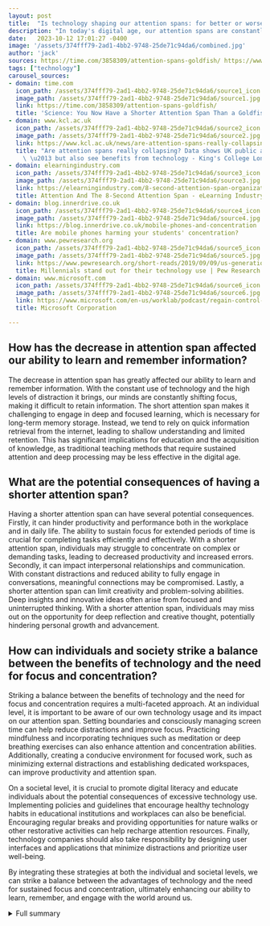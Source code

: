 ```yaml
---
layout: post
title:  "Is technology shaping our attention spans: for better or worse?"
description: "In today's digital age, our attention spans are constantly being tested. A recent study analyzed the effects of technology on attention spans and found some interesting results."
date:   2023-10-12 17:01:27 -0400
image: '/assets/374fff79-2ad1-4bb2-9748-25de71c94da6/combined.jpg'
author: 'jack'
sources: https://time.com/3858309/attention-spans-goldfish/ https://www.kcl.ac.uk/news/are-attention-spans-really-collapsing-data-shows-uk-public-are-worried-but-also-see-benefits-from-technology https://elearningindustry.com/8-second-attention-span-organizational-learning https://www.microsoft.com/en-us/worklab/podcast/regain-control-of-your-focus-and-attention-with-researcher-gloria-mark https://blog.innerdrive.co.uk/mobile-phones-and-concentration https://www.pewresearch.org/short-reads/2019/09/09/us-generations-technology-use/
tags: ["technology"]
carousel_sources:
- domain: time.com
  icon_path: /assets/374fff79-2ad1-4bb2-9748-25de71c94da6/source1_icon.jpg
  image_path: /assets/374fff79-2ad1-4bb2-9748-25de71c94da6/source1.jpg
  link: https://time.com/3858309/attention-spans-goldfish/
  title: 'Science: You Now Have a Shorter Attention Span Than a Goldfish | Time'
- domain: www.kcl.ac.uk
  icon_path: /assets/374fff79-2ad1-4bb2-9748-25de71c94da6/source2_icon.jpg
  image_path: /assets/374fff79-2ad1-4bb2-9748-25de71c94da6/source2.jpg
  link: https://www.kcl.ac.uk/news/are-attention-spans-really-collapsing-data-shows-uk-public-are-worried-but-also-see-benefits-from-technology
  title: "Are attention spans really collapsing? Data shows UK public are worried\
    \ \u2013 but also see benefits from technology - King's College London"
- domain: elearningindustry.com
  icon_path: /assets/374fff79-2ad1-4bb2-9748-25de71c94da6/source3_icon.jpg
  image_path: /assets/374fff79-2ad1-4bb2-9748-25de71c94da6/source3.jpg
  link: https://elearningindustry.com/8-second-attention-span-organizational-learning
  title: Attention And The 8-Second Attention Span - eLearning Industry
- domain: blog.innerdrive.co.uk
  icon_path: /assets/374fff79-2ad1-4bb2-9748-25de71c94da6/source4_icon.jpg
  image_path: /assets/374fff79-2ad1-4bb2-9748-25de71c94da6/source4.jpg
  link: https://blog.innerdrive.co.uk/mobile-phones-and-concentration
  title: Are mobile phones harming your students' concentration?
- domain: www.pewresearch.org
  icon_path: /assets/374fff79-2ad1-4bb2-9748-25de71c94da6/source5_icon.jpg
  image_path: /assets/374fff79-2ad1-4bb2-9748-25de71c94da6/source5.jpg
  link: https://www.pewresearch.org/short-reads/2019/09/09/us-generations-technology-use/
  title: Millennials stand out for their technology use | Pew Research Center
- domain: www.microsoft.com
  icon_path: /assets/374fff79-2ad1-4bb2-9748-25de71c94da6/source6_icon.jpg
  image_path: /assets/374fff79-2ad1-4bb2-9748-25de71c94da6/source6.jpg
  link: https://www.microsoft.com/en-us/worklab/podcast/regain-control-of-your-focus-and-attention-with-researcher-gloria-mark
  title: Microsoft Corporation

---
```


## How has the decrease in attention span affected our ability to learn and remember information?
The decrease in attention span has greatly affected our ability to learn and remember information. With the constant use of technology and the high levels of distraction it brings, our minds are constantly shifting focus, making it difficult to retain information. The short attention span makes it challenging to engage in deep and focused learning, which is necessary for long-term memory storage. Instead, we tend to rely on quick information retrieval from the internet, leading to shallow understanding and limited retention. This has significant implications for education and the acquisition of knowledge, as traditional teaching methods that require sustained attention and deep processing may be less effective in the digital age.

## What are the potential consequences of having a shorter attention span?
Having a shorter attention span can have several potential consequences. Firstly, it can hinder productivity and performance both in the workplace and in daily life. The ability to sustain focus for extended periods of time is crucial for completing tasks efficiently and effectively. With a shorter attention span, individuals may struggle to concentrate on complex or demanding tasks, leading to decreased productivity and increased errors. Secondly, it can impact interpersonal relationships and communication. With constant distractions and reduced ability to fully engage in conversations, meaningful connections may be compromised. Lastly, a shorter attention span can limit creativity and problem-solving abilities. Deep insights and innovative ideas often arise from focused and uninterrupted thinking. With a shorter attention span, individuals may miss out on the opportunity for deep reflection and creative thought, potentially hindering personal growth and advancement.

## How can individuals and society strike a balance between the benefits of technology and the need for focus and concentration?
Striking a balance between the benefits of technology and the need for focus and concentration requires a multi-faceted approach. At an individual level, it is important to be aware of our own technology usage and its impact on our attention span. Setting boundaries and consciously managing screen time can help reduce distractions and improve focus. Practicing mindfulness and incorporating techniques such as meditation or deep breathing exercises can also enhance attention and concentration abilities. Additionally, creating a conducive environment for focused work, such as minimizing external distractions and establishing dedicated workspaces, can improve productivity and attention span.

On a societal level, it is crucial to promote digital literacy and educate individuals about the potential consequences of excessive technology use. Implementing policies and guidelines that encourage healthy technology habits in educational institutions and workplaces can also be beneficial. Encouraging regular breaks and providing opportunities for nature walks or other restorative activities can help recharge attention resources. Finally, technology companies should also take responsibility by designing user interfaces and applications that minimize distractions and prioritize user well-being.

By integrating these strategies at both the individual and societal levels, we can strike a balance between the advantages of technology and the need for sustained focus and concentration, ultimately enhancing our ability to learn, remember, and engage with the world around us.



<details>
  <summary>Full summary</summary>
<p>The study surveyed participants and analyzed brain activity to understand the effects of technology on attention span. It revealed that the average attention span has dropped from 12 seconds to eight seconds since the year 2000. This dramatic decrease in attention span can be attributed to the constant use of technology and the high levels of distraction it brings.</p>
<p>The study also found that heavy multi-screeners, who engage in using multiple devices simultaneously, find it difficult to filter out irrelevant stimuli and are easily distracted. On the other hand, the ability to multitask has improved in the mobile age. Younger people, in particular, are more likely to reach for their phones as the first thing when they have no other activity.</p>
<p>However, the study is not the only source highlighting the impact of technology on attention spans. Extra sources provide additional insights and perspectives on this topic.</p>
<p>According to a survey conducted in the UK, adults underestimate how often they check their phones, and 50% of them struggle to stop checking their smartphones. This indicates a strong dependency on technology and how it affects our ability to focus.</p>
<p>Interestingly, many people feel their attention span is shorter than it used to be, and half of the public wrongly believes that the average attention span is eight seconds long. This misconception shows the general concern about how technology interferes with our ability to concentrate.</p>
<p>Furthermore, 51% of UK adults believe that tech companies are ruining young people's attention spans. This perception highlights the growing concern about the impact of technology on younger generations.</p>
<p>On the other hand, some individuals argue that having information at their fingertips actually helps them find solutions. They believe that technology enhances their ability to multitask and creates a more efficient work experience. This viewpoint is supported by the fact that 51% of the surveyed adults say that multi-tasking at work has a positive impact on their productivity.</p>
<p>Public perception is divided when it comes to our ability to concentrate. While some believe that our ability to concentrate has worsened, others argue that it has improved due to the advancements in technology.</p>
<p>In addition to public perception, there have been several studies challenging the notion of an 8-second attention span. A study published by Microsoft in 2015 showed that the attention span decreased from 12 seconds in 2000 to 8 seconds in 2013. However, this study has been debunked by other research that supports a variable attention span longer than 8 seconds.</p>
<p>Attention is critical for learning and is related to memory. The Sohlberg and Mateer Attention Model outlines five levels of attention: focused attention, sustained attention, selective attention, alternating attention, and divided attention. External attention, which is directed toward the environment, and internal attention, which involves self-reflection, are the two types of attention. It is important to note that there is no set attention span, as attention is a complex process.</p>
<p>Gloria Mark, a professor and researcher who studies attention spans and how technology affects our ability to focus, offers valuable insights on this topic. She emphasizes that the digital age has brought us in contact with information faster than ever before, resulting in more sources of distraction. She explains that human curiosity, coupled with the accessibility of information through technology, has contributed to the decrease in attention spans.</p>
<p>Mark's research shows that attention spans have changed over the years. In 2004, the average attention span was two and a half minutes. By 2012, attention spans had decreased to about 75 seconds. In the last five to six years, attention spans have averaged around 47 seconds. These short attention spans can lead to more errors and hinder performance.</p>
<p>The impact of technology on attention spans extends beyond the individual. Borders between work and home life tend to blend together in hybrid work models, leading to increased distractions and difficulty focusing. Designing a structured day and instituting a quiet time can help regain focus and improve productivity.</p>
<p>Furthermore, artificial intelligence (AI) has the potential to assist with attention and productivity. AI can detect when attention is waning and suggest breaks, helping individuals maintain focus. Additionally, nature walks have been found to be an effective way to restore mental resources during a break.</p>
<p>It is important to balance the benefits of technology with privacy and ethical considerations. As technology continues to advance, it is crucial to find ways to manage and optimize our attention spans.</p>
<p>Overall, the impact of technology on attention spans is a complex and multifaceted topic. While some argue that technology has led to shorter attention spans and decreased focus, others believe it has improved multitasking abilities and enhanced productivity. Regardless of the differing perspectives, it is clear that technology has fundamentally changed the way we process information and interact with the world around us.</p>
</details>
